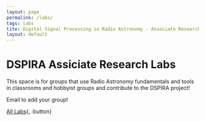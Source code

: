 ```yaml
---
layout: page
permalink: /labs/
tags: labs
tite: Digital Signal Processing in Radio Astronomy - Associate Research Labs
layout: default 
---
```



# DSPIRA Assiciate Research Labs
This space is for groups that use Radio Astronomy fundamentals and tools in classrooms and hobbyist groups and contribute to the DSPIRA project! 

Email to add your group!


[All Labs](https://wvurail.org/dspira-lessons/categories/labs/){, :button}

